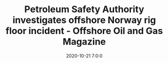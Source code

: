 ---
"title": "Petroleum Safety Authority investigates offshore Norway rig floor incident - Offshore Oil and Gas Magazine"
"date": "2020-10-21 7:0:0"
"feed_name": "GOOGLENEWS"
"feed_website": "https://news.google.com/search?q=drilling%2Bincident&hl=en-US&gl=US&ceid=US:en"
"feed_rss": "https://news.google.com/rss/search?q=drilling%2Bincident&hl=en-US&gl=US&ceid=US:en"
"link": "https://www.offshore-mag.com/drilling-completion/article/14185853/petroleum-safety-authority-investigates-offshore-norway-rig-floor-incident"
"file": "_posts/2020-10-21-7-0-0_GOOGLENEWS_c6b1549c6527654ce8eab443f5f4829ca8e05f42.md"
"accident": "0"
"drilling": "0"
---